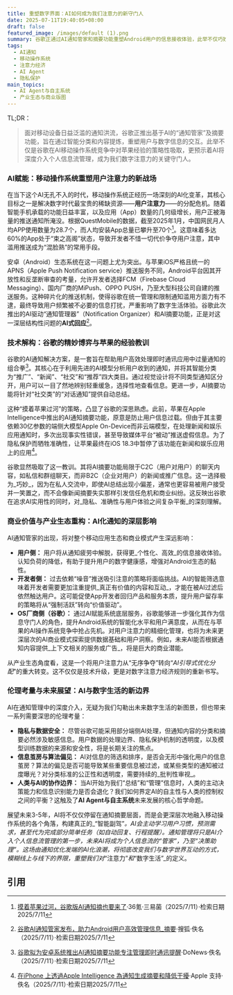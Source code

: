 ```yaml
---
title: 重塑数字界面：AI如何成为我们注意力的新守门人
date: 2025-07-11T19:40:05+08:00
draft: false
featured_image: /images/default (1).png
summary: 谷歌正通过AI通知管家和摘要功能重塑Android用户的信息接收体验，此举不仅巧妙吸取了苹果AI摘要在隐私与准确性平衡上的经验，更是对移动操作系统Attention Economy的战略性布局。未来AI将深入扮演用户数字信息流的守门人，预示着人机交互模式的深刻变革，同时也将带来隐私与算法偏见等伦理挑战。
tags: 
  - AI通知
  - 移动操作系统
  - 注意力经济
  - AI Agent
  - 隐私保护
main_topics: 
  - AI Agent与自主系统
  - 产业生态与商业版图
---
```


TL;DR：
>面对移动设备日益泛滥的通知洪流，谷歌正推出基于AI的“通知管家”及摘要功能，旨在通过智能分类和内容提炼，重塑用户与数字信息的交互。此举不仅是谷歌在AI移动操作系统竞争中对苹果经验的策略性吸取，更预示着AI将深度介入个人信息流管理，成为我们数字注意力的关键守门人。

### AI赋能：移动操作系统重塑用户注意力的新战场

在当下这个AI无孔不入的时代，移动操作系统正经历一场深刻的AI化变革，其核心目标之一是解决数字时代最宝贵的稀缺资源——**用户注意力**——的分配危机。随着智能手机承载的功能日益丰富，以及应用（App）数量的几何级增长，用户正被海量的推送通知所淹没。根据QuestMobile的数据，截至2025年1月，中国网民月人均APP使用数量为28.7个，而人均安装App总量已攀升至70个[^2]。这意味着多达60%的App处于“束之高阁”状态，导致开发者不惜一切代价争夺用户注意，其中滥用推送成为“混脸熟”的常用手段。

安卓（Android）生态系统在这一问题上尤为突出。与苹果iOS严格且统一的APNS（Apple Push Notification service）推送服务不同，Android平台因其开放性和反垄断审查的考量，允许开发者选择FCM（Firebase Cloud Messaging）、国内厂商的MiPush、OPPO PUSH，乃至大型科技公司自建的推送服务。这种碎片化的推送机制，使得谷歌在统一管理和限制通知滥用方面力有不逮，最终导致用户频繁被不必要的信息打扰，严重影响了数字生活体验。谷歌此次推出的AI驱动“通知管理器”（Notification Organizer）和AI摘要功能，正是对这一深层结构性问题的**AI式回应**[^4]。

### 技术解构：谷歌的精妙博弈与苹果的经验教训

谷歌的AI通知解决方案，是一套旨在帮助用户高效处理即时通讯应用中过量通知的组合拳[^1]。其核心在于利用先进的AI模型分析用户收到的通知，并将其智能分类为“推广”、“新闻”、“社交”和“推荐”四大类目。通过视觉设计将不同类型通知区分开，用户可以一目了然地辨别轻重缓急，选择性地查看信息。更进一步，AI摘要功能将针对“社交类”的“对话通知”提供自动总结。

这种“摸着苹果过河”的策略，凸显了谷歌的深思熟虑。此前，苹果在Apple Intelligence中推出的AI通知摘要功能，原意是防止用户信息过载。但由于其主要依赖30亿参数的端侧大模型Apple On-Device而非云端模型，在处理新闻和娱乐应用通知时，多次出现事实性错误，甚至导致媒体平台“被动”推送虚假信息。为了隐私保护而牺牲准确性，让苹果最终在iOS 18.3中暂停了该功能在新闻和娱乐应用上的应用[^5]。

谷歌显然吸取了这一教训。其将AI摘要功能局限于C2C（用户对用户）的聊天内容，如私信和群组聊天，而非B2C（企业对用户）的新闻或推广信息。这一选择极为_巧妙_，因为在私人交流中，即使AI总结出现小偏差，通常也更容易被用户接受并一笑置之，而不会像新闻摘要失实那样引发信任危机和商业纠纷。这反映出谷歌在追求AI实用性的同时，对_隐私、准确性与用户体验之间复杂平衡_的深刻理解。

### 商业价值与产业生态重构：AI化通知的深层影响

AI通知管家的出现，将对整个移动应用生态和商业模式产生深远影响：

*   **用户侧：** 用户将从通知疲劳中解脱，获得更_个性化、高效_的信息接收体验。认知负荷的降低，有助于提升用户的数字健康感，增强对Android生态的黏性。
*   **开发者侧：** 过去依赖“噪音”推送吸引注意的策略将面临挑战。AI的智能筛选意味着开发者需要更加注重提供_真正有价值的内容和互动_，才能在被AI过滤后依然触达用户。这可能促使App开发者回归产品和服务本质，提升用户留存率的策略将从“强制活跃”转向“价值驱动”。
*   **OS厂商侧（谷歌）：** 通过AI赋能系统底层服务，谷歌能够进一步强化其作为信息守门人的角色，提升Android系统的智能化水平和用户满意度，从而在与苹果的AI操作系统竞争中抢占先机。对用户注意力的精细化管理，也将为未来更深层次的AI商业模式探索提供数据基础和用户洞察。例如，未来AI能否根据通知内容提供_上下文相关的服务或广告_，将是巨大的商业潜能。

从产业生态角度看，这是一个将用户注意力从“无序争夺”转向“_AI引导式优化分配_”的重大转变。这不仅仅是技术升级，更是对数字注意力经济规则的重新书写。

### 伦理考量与未来展望：AI与数字生活的新边界

AI在通知管理中的深度介入，无疑为我们勾勒出未来数字生活的新图景，但也带来一系列需要深思的伦理考量：

*   **隐私与数据安全：** 尽管谷歌可能采用部分端侧AI处理，但通知内容的分类和摘要必然涉及敏感信息。用户数据的处理边界、隐私保护机制的透明度，以及模型训练数据的来源和安全性，将是长期关注的焦点。
*   **信息茧房与算法偏见：** AI对信息的筛选和排序，是否会无形中强化用户的信息茧房？算法的偏见是否可能导致某些重要信息被过滤，或某些类型的通知被过度曝光？对分类标准的公正性和透明度，需要持续的_批判性审视_。
*   **人类与AI的协作边界：** 当AI开始为我们“总结”和“管理”信息时，人类的主动决策能力和信息识别能力是否会退化？我们如何界定AI的自主性与人类的控制权之间的平衡？这触及了**AI Agent与自主系统**未来发展的核心哲学命题。

展望未来3-5年，AI将不仅仅停留在通知摘要层面，而是会更深层次地融入移动操作系统的各个角落，构建真正的_“智能副驾”_。AI会主动学习用户习惯，预测需求，甚至代为完成部分简单任务（如自动回复、行程提醒）。通知管理将只是AI介入个人信息流管理的第一步，未来AI将成为个人信息流的“管家”，乃至“决策助理”。这场由通知优化发端的AI化浪潮，将彻底改变我们与数字世界互动的方式，模糊线上与线下的界限，重塑我们对_“注意力”_和_“数字生活”_的定义。

## 引用

[^1]: [谷歌拟为安卓系统推出AI通知摘要功能专注管理即时通讯提醒](https://www.donews.com/news/detail/8/5609900.html)·DoNews·佚名（2025/7/11）·检索日期2025/7/11
[^2]: [摸着苹果过河，谷歌版AI通知摘也要来了](https://www.36kr.com/p/3374446575655428)·36氪·三易菌（2025/7/11）·检索日期2025/7/11
[^3]: [谷歌拟为安卓系统推出AI通知摘要功能](https://m.ennews.com/news-102362.html)·亿恩网·佚名（2025/7/11）·检索日期2025/7/11
[^4]: [谷歌AI通知管家发布，助力Android用户高效管理信息_摘要](https://www.sohu.com/a/912652269_122362510)·搜狐·佚名（2025/7/11）·检索日期2025/7/11
[^5]: [在iPhone 上透過Apple Intelligence 為通知生成摘要和降低干擾](https://support.apple.com/zh-tw/guide/iphone/iph1fbe7d2b9/ios)·Apple 支持·佚名（2025/7/11）·检索日期2025/7/11
